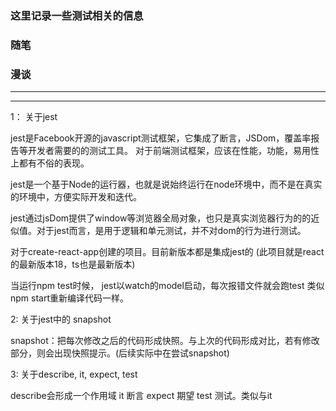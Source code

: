 ### 这里记录一些测试相关的信息
### 随笔
### 漫谈


***
***





1： 关于jest

jest是Facebook开源的javascript测试框架，它集成了断言，JSDom，覆盖率报告等开发者需要的的测试工具。
对于前端测试框架，应该在性能，功能，易用性上都有不俗的表现。

jest是一个基于Node的运行器，也就是说始终运行在node环境中，而不是在真实的环境中，方便实际开发和迭代。

jest通过jsDom提供了window等浏览器全局对象，也只是真实浏览器行为的的近似值。对于jest而言，是用于逻辑和单元测试，并不对dom的行为进行测试。

对于create-react-app创建的项目。目前新版本都是集成jest的 (此项目就是react的最新版本18，ts也是最新版本)

当运行npm test时候， jest以watch的model启动，每次报错文件就会跑test 类似npm start重新编译代码一样。

2: 关于jest中的 snapshot

snapshot：把每次修改之后的代码形成快照。与上次的代码形成对比，若有修改部分，则会出现快照提示。(后续实际中在尝试snapshot)

3: 关于describe, it, expect, test

describe会形成一个作用域
it 断言
expect 期望
test 测试。类似与it